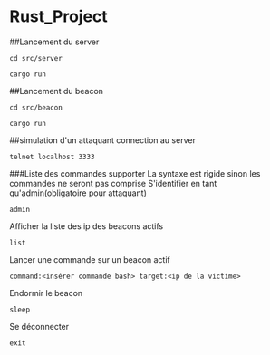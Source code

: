 # Rust_Project

##Lancement du server
```
cd src/server
```
```
cargo run
```
##Lancement du beacon

```
cd src/beacon
```
```
cargo run
```
##simulation d'un attaquant
connection au server
```
telnet localhost 3333
```
###Liste des commandes supporter
La syntaxe est rigide sinon les commandes ne seront pas comprise
S'identifier en tant qu'admin(obligatoire pour attaquant)
```
admin
```
Afficher la liste des ip des beacons actifs
```
list
```
Lancer une commande sur un beacon actif
```
command:<insérer commande bash> target:<ip de la victime>
```
Endormir le beacon
```
sleep
```
Se déconnecter
```
exit
```
